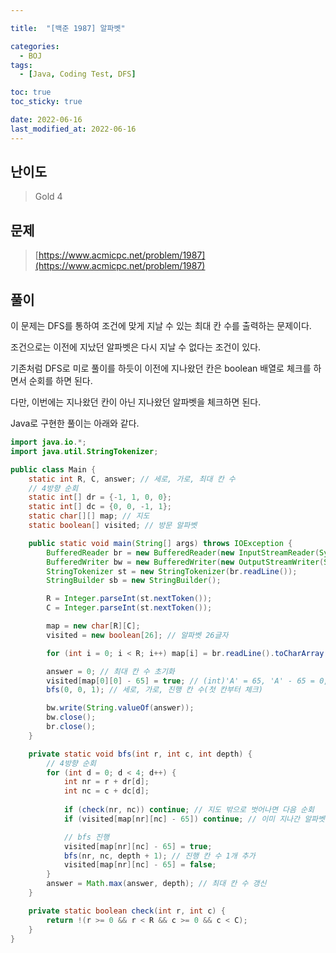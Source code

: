 ```yaml
---

title:  "[백준 1987] 알파벳"

categories:
  - BOJ
tags:
  - [Java, Coding Test, DFS]

toc: true
toc_sticky: true

date: 2022-06-16
last_modified_at: 2022-06-16
---
```



## 난이도

> Gold 4

## 문제

> [https://www.acmicpc.net/problem/1987](https://www.acmicpc.net/problem/1987)

## 풀이

이 문제는 DFS를 통하여 조건에 맞게 지날 수 있는 최대 칸 수를 출력하는 문제이다.

조건으로는 이전에 지났던 알파벳은 다시 지날 수 없다는 조건이 있다.

기존처럼 DFS로 미로 풀이를 하듯이 이전에 지나왔던 칸은 boolean 배열로 체크를 하면서 순회를 하면 된다.

다만, 이번에는 지나왔던 칸이 아닌 지나왔던 알파벳을 체크하면 된다.

Java로 구현한 풀이는 아래와 같다.

```java
import java.io.*;
import java.util.StringTokenizer;

public class Main {
    static int R, C, answer; // 세로, 가로, 최대 칸 수
  	// 4방향 순회
    static int[] dr = {-1, 1, 0, 0};
    static int[] dc = {0, 0, -1, 1};
    static char[][] map; // 지도
    static boolean[] visited; // 방문 알파벳

    public static void main(String[] args) throws IOException {
        BufferedReader br = new BufferedReader(new InputStreamReader(System.in));
        BufferedWriter bw = new BufferedWriter(new OutputStreamWriter(System.out));
        StringTokenizer st = new StringTokenizer(br.readLine());
        StringBuilder sb = new StringBuilder();

        R = Integer.parseInt(st.nextToken());
        C = Integer.parseInt(st.nextToken());

        map = new char[R][C];
        visited = new boolean[26]; // 알파벳 26글자

        for (int i = 0; i < R; i++) map[i] = br.readLine().toCharArray();

        answer = 0; // 최대 칸 수 초기화
        visited[map[0][0] - 65] = true; // (int)'A' = 65, 'A' - 65 = 0, A를 0번부터 인덱싱
        bfs(0, 0, 1); // 세로, 가로, 진행 칸 수(첫 칸부터 체크)

        bw.write(String.valueOf(answer));
        bw.close();
        br.close();
    }

    private static void bfs(int r, int c, int depth) {
      	// 4방향 순회
        for (int d = 0; d < 4; d++) {
            int nr = r + dr[d];
            int nc = c + dc[d];
						
            if (check(nr, nc)) continue; // 지도 밖으로 벗어나면 다음 순회
            if (visited[map[nr][nc] - 65]) continue; // 이미 지나간 알파벳이면 다음 순회

          	// bfs 진행
            visited[map[nr][nc] - 65] = true;
            bfs(nr, nc, depth + 1); // 진행 칸 수 1개 추가
            visited[map[nr][nc] - 65] = false;
        }
        answer = Math.max(answer, depth); // 최대 칸 수 갱신
    }

    private static boolean check(int r, int c) {
        return !(r >= 0 && r < R && c >= 0 && c < C);
    }
}

```
